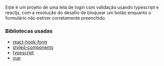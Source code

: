 
Este é um projeto de uma tela de login com validação usando typescript e reactjs, com a resolução do desafio de bloquear um botão enquanto o formulário não estiver corretamente preenchido.

### Bibliotecas usadas

- [react-hook-form](https://www.npmjs.com/package/react-hook-form)
- [styled-components](https://styled-components.com/)
- [typescript](https://www.typescriptlang.org/)
- [yup](https://www.npmjs.com/package/yup)